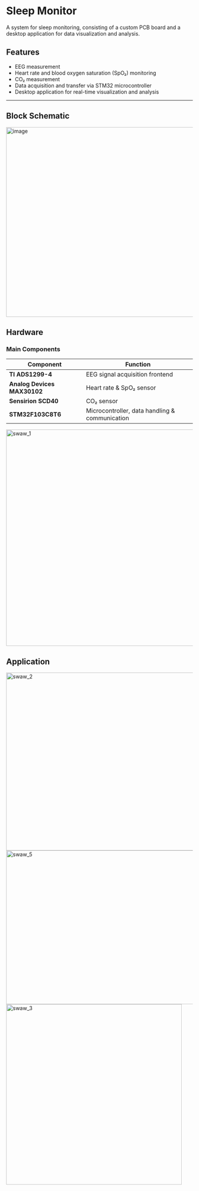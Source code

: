 
# Sleep Monitor  

A system for sleep monitoring, consisting of a custom PCB board and a desktop application for data visualization and analysis.  
 
## Features  
- EEG  measurement  
- Heart rate and blood oxygen saturation (SpO₂) monitoring  
- CO₂ measurement  
- Data acquisition and transfer via STM32 microcontroller  
- Desktop application for real-time visualization and analysis  
---
##  Block Schematic
<img width="986" height="512" alt="image" src="https://github.com/user-attachments/assets/aa52f35e-7ee8-4b49-8929-7a764cb14ed2" />


##  Hardware  

### Main Components  
| Component | Function |
|-----------|----------|
| **TI ADS1299-4** | EEG signal acquisition frontend |
| **Analog Devices MAX30102** | Heart rate & SpO₂ sensor |
| **Sensirion SCD40** | CO₂ sensor |
| **STM32F103C8T6** | Microcontroller, data handling & communication |
<img width="779" height="584" alt="swaw_1" src="https://github.com/user-attachments/assets/0997b98d-682d-4a6b-8eb0-2589b9750e11" />

## Application  
<img width="811" height="480" alt="swaw_2" src="https://github.com/user-attachments/assets/1c9fe6b1-d63d-42ec-9ed7-e52b8f72b2d0" />
<img width="808" height="415" alt="swaw_5" src="https://github.com/user-attachments/assets/a8d63ef4-818e-45ae-ad31-430cf9ab7980" />
<img width="474" height="487" alt="swaw_3" src="https://github.com/user-attachments/assets/37a78df7-ac6e-4a8b-9432-3669dccc0e54" />
 

